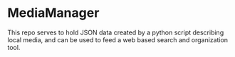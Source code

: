 # MediaManager
This repo serves to hold JSON data created by a python script describing local media, and can be used to feed a web based search and organization tool.
